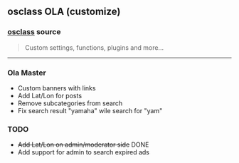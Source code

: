 ## osclass OLA (customize)
### [osclass](https://osclass.org) source
> Custom settings, functions, plugins and more...

---

### Ola Master

- Custom banners with links  
- Add Lat/Lon for posts  
- Remove subcategories from search  
- Fix search result "yamaha" wile search for "yam"

### TODO
- ~~Add Lat/Lon on admin/moderator side~~ DONE 
- Add support for admin to search expired ads
